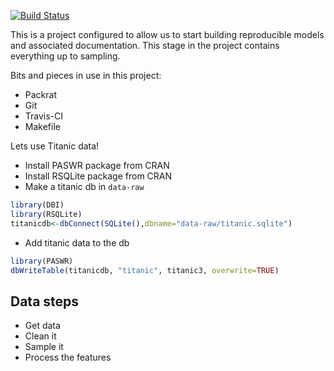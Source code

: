 
<!-- README.md is generated from README.Rmd. Please edit that file -->
[![Build Status](https://travis-ci.org/stephlocke/ReproducibleGLM-step1.svg?branch=master)](https://travis-ci.org/stephlocke/ReproducibleGLM-step1)

This is a project configured to allow us to start building reproducible models and associated documentation. This stage in the project contains everything up to sampling.

Bits and pieces in use in this project:

-   Packrat
-   Git
-   Travis-CI
-   Makefile

Lets use Titanic data!

-   Install PASWR package from CRAN
-   Install RSQLite package from CRAN
-   Make a titanic db in `data-raw`

``` r
library(DBI)
library(RSQLite)
titanicdb<-dbConnect(SQLite(),dbname="data-raw/titanic.sqlite")
```

-   Add titanic data to the db

``` r
library(PASWR)
dbWriteTable(titanicdb, "titanic", titanic3, overwrite=TRUE)
```

Data steps
----------

-   Get data
-   Clean it
-   Sample it
-   Process the features
